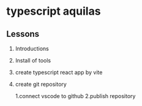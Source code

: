 # typescript aquilas

## Lessons

1. Introductions
2. Install of tools
3. create typescript react app by vite
4. create git repository

   1.connect vscode to github
   2.publish repository
